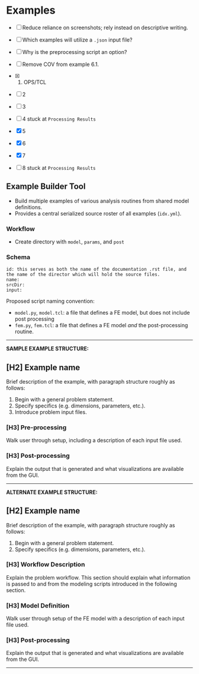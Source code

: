 # Examples

- [ ] Reduce reliance on screenshots; rely instead on descriptive writing.
- [ ] Which examples will utilize a `.json` input file?
- [ ] Why is the preprocessing script an option?
- [ ] Remove COV from example 6.1.

- [x] 1. OPS/TCL
- [ ] 2
- [ ] 3
- [ ] 4 stuck at `Processing Results`
- [x] 5
- [x] 6
- [x] 7
- [ ] 8 stuck at `Processing Results`

## Example Builder Tool

- Build multiple examples of various analysis routines from shared model definitions.
- Provides a central serialized source roster of all examples (`idx.yml`).

### Workflow

- Create directory with `model`, `params`, and `post`

### Schema

    id: this serves as both the name of the documentation .rst file, and the name of the director which will hold the source files.
    name:
    srcDir:
    input:

Proposed script naming convention:

- `model.py`, `model.tcl`: a file that defines a FE model, but does not include post processing
- `fem.py`, `fem.tcl`: a file that defines a FE model *and* the post-processing routine.

--------------------------------------

**SAMPLE EXAMPLE STRUCTURE:**

## [H2] Example name

Brief description of the example, with paragraph structure roughly as follows:

1. Begin with a general problem statement.
2. Specify specifics (e.g. dimensions, parameters, etc.).
3. Introduce problem input files.

### [H3] Pre-processing

Walk user through setup, including a description of each input file used.

### [H3] Post-processing

Explain the output that is generated and what visualizations are available from the GUI.

-------------------------------------------

**ALTERNATE EXAMPLE STRUCTURE:**

## [H2] Example name

Brief description of the example, with paragraph structure roughly as follows:

1. Begin with a general problem statement.
2. Specify specifics (e.g. dimensions, parameters, etc.).

### [H3] Workflow Description

Explain the problem workflow. This section should explain what information is passed to and from the modeling scripts introduced in the following section.

### [H3] Model Definition

Walk user through setup of the FE model with a description of each input file used.

### [H3] Post-processing

Explain the output that is generated and what visualizations are available from the GUI.

-------------------------------------------
